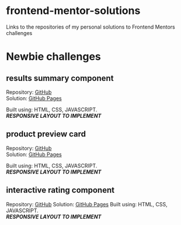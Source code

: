 # frontend-mentor-solutions
Links to the repositories of my personal solutions to Frontend Mentors challenges

# Newbie challenges

## results summary component
Repository: [GitHub](https://github.com/jionnyMagiah/results-summary-component-main)  
Solution: [GitHub Pages](https://jionnymagiah.github.io/results-summary-component-main/)

Built using: HTML, CSS, JAVASCRIPT.  
***RESPONSIVE LAYOUT TO IMPLEMENT***

## product preview card
Repository: [GitHub](https://github.com/jionnyMagiah/product-preview-card-component-main/)  
Solution: [GitHub Pages](https://jionnymagiah.github.io/product-preview-card-component-main/)

Built using: HTML, CSS, JAVASCRIPT.  
***RESPONSIVE LAYOUT TO IMPLEMENT***

## interactive rating component
Repository: [GitHub](https://github.com/jionnyMagiah/interactive-rating-component-main)
Solution: [GitHub Pages](https://jionnymagiah.github.io/interactive-rating-component-main/)
Built using: HTML, CSS, JAVASCRIPT.  
***RESPONSIVE LAYOUT TO IMPLEMENT***


